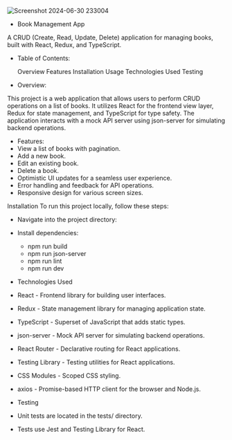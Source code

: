 ![Screenshot 2024-06-30 233004](https://github.com/sam-pazouki/React-CRUD/assets/68926038/2b960ba3-893b-458b-bcd8-52347920cf3f)

- Book Management App

 A CRUD (Create, Read, Update, Delete) application for managing books, built with React, Redux, and TypeScript.

- Table of Contents:
  
  Overview
  Features
  Installation
  Usage
  Technologies Used
  Testing


- Overview:
  
This project is a web application that allows users to perform CRUD operations on a list of books. It utilizes React for the frontend view layer, Redux for state management, and TypeScript for type safety. The application interacts with a mock API server using json-server for simulating backend operations.

- Features:
- View a list of books with pagination.
- Add a new book.
- Edit an existing book.
- Delete a book.
- Optimistic UI updates for a seamless user experience.
- Error handling and feedback for API operations.
- Responsive design for various screen sizes.


Installation
To run this project locally, follow these steps:

- Navigate into the project directory:

- Install dependencies:
  - npm run build
  - npm run json-server
  - npm run lint
  - npm run dev


- Technologies Used
- React - Frontend library for building user interfaces.
- Redux - State management library for managing application state.
- TypeScript - Superset of JavaScript that adds static types.
- json-server - Mock API server for simulating backend operations.
- React Router - Declarative routing for React applications.
- Testing Library - Testing utilities for React applications.
- CSS Modules - Scoped CSS styling.
- axios - Promise-based HTTP client for the browser and Node.js.

- Testing
- Unit tests are located in the tests/ directory.

- Tests use Jest and Testing Library for React.











